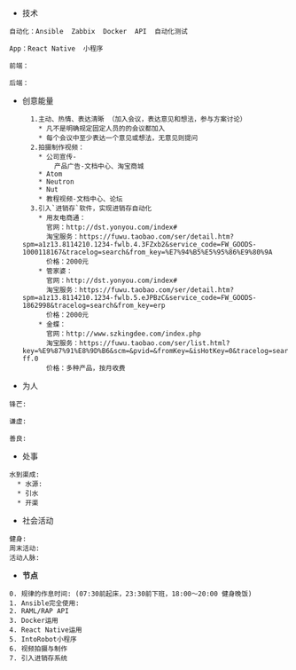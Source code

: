 * 技术

```
自动化：Ansible  Zabbix  Docker  API  自动化测试

App：React Native  小程序

前端：

后端：
```

* 创意能量

        1.主动、热情、表达清晰 （加入会议，表达意见和想法，参与方案讨论）
          * 凡不是明确规定固定人员的的会议都加入  
          * 每个会议中至少表达一个意见或想法，无意见则提问  
        2.拍摄制作视频：  
          * 公司宣传-  
              产品广告-文档中心、淘宝商城  
          * Atom  
          * Neutron  
          * Nut  
          * 教程视频-文档中心、论坛
        3.引入`进销存`软件，实现进销存自动化
          * 用友电商通：
            官网：http://dst.yonyou.com/index#
            淘宝服务：https://fuwu.taobao.com/ser/detail.htm?spm=a1z13.8114210.1234-fwlb.4.3FZxb2&service_code=FW_GOODS-1000118167&tracelog=search&from_key=%E7%94%B5%E5%95%86%E9%80%9A
            价格：2000元
          * 管家婆：
            官网：http://dst.yonyou.com/index#
            淘宝服务：https://fuwu.taobao.com/ser/detail.htm?spm=a1z13.8114210.1234-fwlb.5.eJPBzC&service_code=FW_GOODS-1862998&tracelog=search&from_key=erp
            价格：2000元      
          * 金蝶：
            官网：http://www.szkingdee.com/index.php
            淘宝服务：https://fuwu.taobao.com/ser/list.html?key=%E9%87%91%E8%9D%B6&scm=&pvid=&fromKey=&isHotKey=0&tracelog=search&spm=a1z13.8114201.ssbtn-ff.0
            价格：多种产品，按月收费

* 为人

```
锋芒:

谦虚: 

善良:
```

* 处事

```
水到渠成:
  * 水源: 
  * 引水
  * 开渠
```

* 社会活动

```
健身:
周末活动:
活动人脉:
```

* **节点**

```
0. 规律的作息时间: (07:30前起床，23:30前下班，18:00～20:00 健身晚饭)
1. Ansible完全使用:
2. RAML/RAP API
3. Docker运用
4. React Native运用
5. IntoRobot小程序
6. 视频拍摄与制作
7. 引入进销存系统
```



